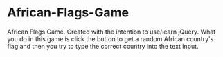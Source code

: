 # African-Flags-Game
African Flags Game. Created with the intention to use/learn jQuery. What you do in this game is click the button to get a random African country's flag and then you try to type the correct country into the text input.
